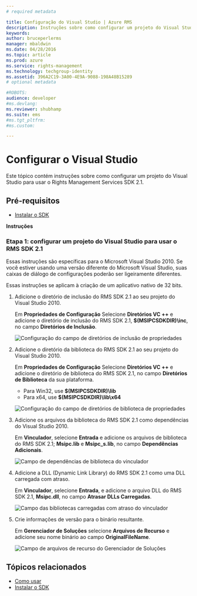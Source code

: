 ```yaml
---
# required metadata

title: Configuração do Visual Studio | Azure RMS
description: Instruções sobre como configurar um projeto do Visual Studio para usar o RMS SDK 2.1.
keywords:
author: bruceperlerms
manager: mbaldwin
ms.date: 04/28/2016
ms.topic: article
ms.prod: azure
ms.service: rights-management
ms.technology: techgroup-identity
ms.assetid: 396A2C19-3A00-4E9A-9088-198A48B15289
# optional metadata

#ROBOTS:
audience: developer
#ms.devlang:
ms.reviewer: shubhamp
ms.suite: ems
#ms.tgt_pltfrm:
#ms.custom:

---
```


# Configurar o Visual Studio

Este tópico contém instruções sobre como configurar um projeto do Visual Studio para usar o Rights Management Services SDK 2.1.

## Pré-requisitos

-   [Instalar o SDK](create-your-first-rights-aware-application.md)

**Instruções**

### Etapa 1: configurar um projeto do Visual Studio para usar o RMS SDK 2.1

Essas instruções são específicas para o Microsoft Visual Studio 2010. Se você estiver usando uma versão diferente do Microsoft Visual Studio, suas caixas de diálogo de configurações poderão ser ligeiramente diferentes.

Essas instruções se aplicam à criação de um aplicativo nativo de 32 bits.

1.  Adicione o diretório de inclusão do RMS SDK 2.1 ao seu projeto do Visual Studio 2010.

    Em **Propriedades de Configuração** Selecione **Diretórios VC ++** e adicione o diretório de inclusão do RMS SDK 2.1, **$(MSIPCSDKDIR)\\inc**, no campo **Diretórios de Inclusão**.

    ![Configuração do campo de diretórios de inclusão de propriedades](../media/include_directories.png)

2.  Adicione o diretório da biblioteca do RMS SDK 2.1 ao seu projeto do Visual Studio 2010.

    Em **Propriedades de Configuração** Selecione **Diretórios VC ++** e adicione o diretório de biblioteca do RMS SDK 2.1, no campo **Diretórios de Biblioteca** da sua plataforma.

    -   Para Win32, use **$(MSIPCSDKDIR)\\lib**
    -   Para x64, use **$(MSIPCSDKDIR)\\lib\\x64**

    ![Configuração do campo de diretórios de biblioteca de propriedades](../media/library_directories.png)

3.  Adicione os arquivos da biblioteca do RMS SDK 2.1 como dependências do Visual Studio 2010.

    Em **Vinculador**, selecione **Entrada** e adicione os arquivos de biblioteca do RMS SDK 2.1; **Msipc.lib** e **Msipc\_s.lib**, no campo **Dependências Adicionais**.

    ![Campo de dependências de biblioteca do vinculador](../media/additional_dependencies.png)

4.  Adicione a DLL (Dynamic Link Library) do RMS SDK 2.1 como uma DLL carregada com atraso.

    Em **Vinculador**, selecione **Entrada**, e adicione o arquivo DLL do RMS SDK 2.1, **Msipc.dll**, no campo **Atrasar DLLs Carregadas**.

    ![Campo das bibliotecas carregadas com atraso do vinculador](../media/delay_loaded.png)

5.  Crie informações de versão para o binário resultante.

    Em **Gerenciador de Soluções** selecione **Arquivos de Recurso** e adicione seu nome binário ao campo **OriginalFileName**.

    ![Campo de arquivos de recurso do Gerenciador de Soluções](../media/original_file_name.png)

## Tópicos relacionados

* [Como usar](how-to-use-msipc.md)
* [Instalar o SDK](create-your-first-rights-aware-application.md)
 

 





<!--HONumber=Apr16_HO4-->


